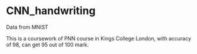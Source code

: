 # CNN_handwriting
Data from MNIST 

This is a coursework  of PNN course in Kings College London, with accuracy of 98, can get 95 out of 100 mark.
